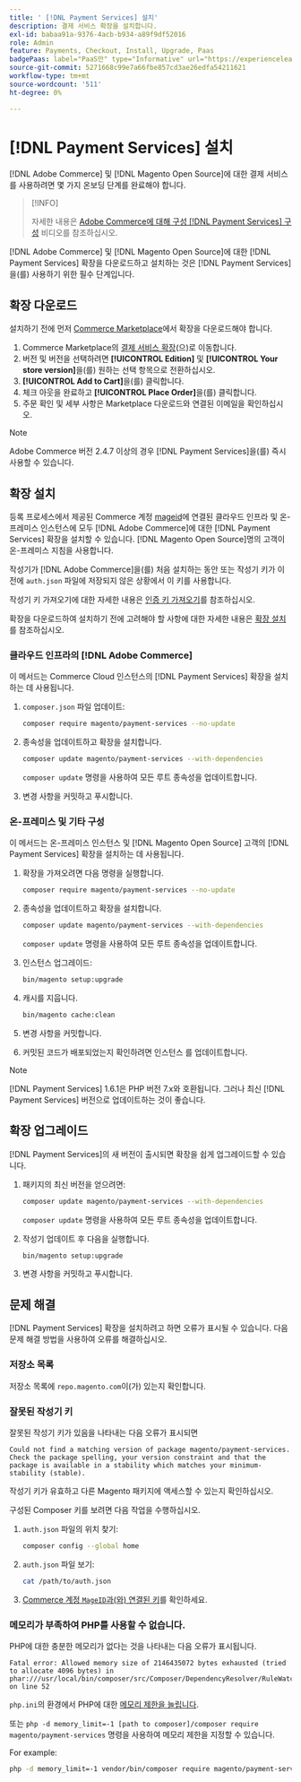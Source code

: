```yaml
---
title: ' [!DNL Payment Services] 설치'
description: 결제 서비스 확장을 설치합니다.
exl-id: babaa91a-9376-4acb-b934-a89f9df52016
role: Admin
feature: Payments, Checkout, Install, Upgrade, Paas
badgePaas: label="PaaS만" type="Informative" url="https://experienceleague.adobe.com/ko/docs/commerce/user-guides/product-solutions" tooltip="Adobe Commerce 온 클라우드 프로젝트(Adobe 관리 PaaS 인프라) 및 온프레미스 프로젝트에만 적용됩니다."
source-git-commit: 5271668c99e7a66fbe857cd3ae26edfa54211621
workflow-type: tm+mt
source-wordcount: '511'
ht-degree: 0%

---
```


# [!DNL Payment Services] 설치

[!DNL Adobe Commerce] 및 [!DNL Magento Open Source]에 대한 결제 서비스를 사용하려면 몇 가지 온보딩 단계를 완료해야 합니다.

>[!INFO]
>
> 자세한 내용은 [Adobe Commerce에 대해 구성 [!DNL Payment Services] 구성](https://experienceleague.adobe.com/ko/docs/commerce-learn/tutorials/admin/adobe-commerce-services/configure-adobe-payment-services) 비디오를 참조하십시오.

[!DNL Adobe Commerce] 및 [!DNL Magento Open Source]에 대한 [!DNL Payment Services] 확장을 다운로드하고 설치하는 것은 [!DNL Payment Services]을(를) 사용하기 위한 필수 단계입니다.

## 확장 다운로드

설치하기 전에 먼저 [Commerce Marketplace](https://experienceleague.adobe.com/docs/commerce-admin/start/resources/commerce-marketplace.html?lang=ko)에서 확장을 다운로드해야 합니다.

1. Commerce Marketplace의 [결제 서비스 확장](https://commercemarketplace.adobe.com/magento-payment-services.html)&#x200B;(으)로 이동합니다.
1. 버전 및 버전을 선택하려면 **[!UICONTROL Edition]** 및 **[!UICONTROL Your store version]**&#x200B;을(를) 원하는 선택 항목으로 전환하십시오.
1. **[!UICONTROL Add to Cart]**&#x200B;을(를) 클릭합니다.
1. 체크 아웃을 완료하고 **[!UICONTROL Place Order]**&#x200B;을(를) 클릭합니다.
1. 주문 확인 및 세부 사항은 Marketplace 다운로드와 연결된 이메일을 확인하십시오.

>[!NOTE]
>
> Adobe Commerce 버전 2.4.7 이상의 경우 [!DNL Payment Services]을(를) 즉시 사용할 수 있습니다.

## 확장 설치

등록 프로세스에서 제공된 Commerce 계정 [mageid](https://developer.adobe.com/commerce/marketplace/guides/sellers/profile-information/#access-keys)에 연결된 클라우드 인프라 및 온-프레미스 인스턴스에 모두 [!DNL Adobe Commerce]에 대한 [!DNL Payment Services] 확장을 설치할 수 있습니다.
[!DNL Magento Open Source]명의 고객이 온-프레미스 지침을 사용합니다.

작성기가 [!DNL Adobe Commerce]을(를) 처음 설치하는 동안 또는 작성기 키가 이전에 `auth.json` 파일에 저장되지 않은 상황에서 이 키를 사용합니다.

작성기 키 가져오기에 대한 자세한 내용은 [인증 키 가져오기](https://experienceleague.adobe.com/ko/docs/commerce-operations/installation-guide/prerequisites/authentication-keys)를 참조하십시오.

확장을 다운로드하여 설치하기 전에 고려해야 할 사항에 대한 자세한 내용은 [확장 설치](https://experienceleague.adobe.com/ko/docs/commerce-operations/installation-guide/tutorials/extensions)를 참조하십시오.

### 클라우드 인프라의 [!DNL Adobe Commerce]

이 메서드는 Commerce Cloud 인스턴스의 [!DNL Payment Services] 확장을 설치하는 데 사용됩니다.

1. `composer.json` 파일 업데이트:

   ```bash
   composer require magento/payment-services --no-update
   ```

1. 종속성을 업데이트하고 확장을 설치합니다.

   ```bash
   composer update magento/payment-services --with-dependencies
   ```

   `composer update` 명령을 사용하여 모든 루트 종속성을 업데이트합니다.

1. 변경 사항을 커밋하고 푸시합니다.

### 온-프레미스 및 기타 구성

이 메서드는 온-프레미스 인스턴스 및 [!DNL Magento Open Source] 고객의 [!DNL Payment Services] 확장을 설치하는 데 사용됩니다.

1. 확장을 가져오려면 다음 명령을 실행합니다.

   ```bash
   composer require magento/payment-services --no-update
   ```

1. 종속성을 업데이트하고 확장을 설치합니다.

   ```bash
   composer update magento/payment-services --with-dependencies
   ```

   `composer update` 명령을 사용하여 모든 루트 종속성을 업데이트합니다.

1. 인스턴스 업그레이드:

   ```bash
   bin/magento setup:upgrade
   ```

1. 캐시를 지웁니다.

   ```bash
   bin/magento cache:clean
   ```

1. 변경 사항을 커밋합니다.
1. 커밋된 코드가 배포되었는지 확인하려면 인스턴스 를 업데이트합니다.

>[!NOTE]
>
> [!DNL Payment Services] 1.6.1은 PHP 버전 7.x와 호환됩니다. 그러나 최신 [!DNL Payment Services] 버전으로 업데이트하는 것이 좋습니다.

## 확장 업그레이드

[!DNL Payment Services]의 새 버전이 출시되면 확장을 쉽게 업그레이드할 수 있습니다.

1. 패키지의 최신 버전을 얻으려면:

   ```bash
   composer update magento/payment-services --with-dependencies
   ```

   `composer update` 명령을 사용하여 모든 루트 종속성을 업데이트합니다.

1. 작성기 업데이트 후 다음을 실행합니다.

   ```bash
   bin/magento setup:upgrade
   ```

1. 변경 사항을 커밋하고 푸시합니다.

## 문제 해결

[!DNL Payment Services] 확장을 설치하려고 하면 오류가 표시될 수 있습니다. 다음 문제 해결 방법을 사용하여 오류를 해결하십시오.

### 저장소 목록

저장소 목록에 `repo.magento.com`이(가) 있는지 확인합니다.

### 잘못된 작성기 키

잘못된 작성기 키가 있음을 나타내는 다음 오류가 표시되면

```
Could not find a matching version of package magento/payment-services. Check the package spelling, your version constraint and that the package is available in a stability which matches your minimum-stability (stable).
```

작성기 키가 유효하고 다른 Magento 패키지에 액세스할 수 있는지 확인하십시오.

구성된 Composer 키를 보려면 다음 작업을 수행하십시오.

1. `auth.json` 파일의 위치 찾기:

   ```bash
   composer config --global home
   ```

1. `auth.json` 파일 보기:

   ```bash
   cat /path/to/auth.json
   ```

1. [Commerce 계정 `MageID`과(와) 연결된 키](https://experienceleague.adobe.com/ko/docs/commerce-operations/installation-guide/prerequisites/authentication-keys)를 확인하세요.

### 메모리가 부족하여 PHP를 사용할 수 없습니다.

PHP에 대한 충분한 메모리가 없다는 것을 나타내는 다음 오류가 표시됩니다.

```
Fatal error: Allowed memory size of 2146435072 bytes exhausted (tried to allocate 4096 bytes) in phar:///usr/local/bin/composer/src/Composer/DependencyResolver/RuleWatchGraph.php on line 52
```

`php.ini`의 환경에서 PHP에 대한 [메모리 제한을 늘립니다](https://experienceleague.adobe.com/ko/docs/commerce-cloud-service/user-guide/configure/app/php-settings#increase-php-memory-limit).

또는 `php -d memory_limit=-1 [path to composer]/composer require magento/payment-services` 명령을 사용하여 메모리 제한을 지정할 수 있습니다.

For example:

```bash
php -d memory_limit=-1 vendor/bin/composer require magento/payment-services
```
